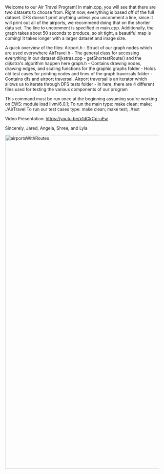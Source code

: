 Welcome to our Air Travel Program!
In main.cpp, you will see that there are two datasets to choose from. Right now, everything is based off of the full dataset. 
DFS doesn't print anything unless you uncomment a line, since it will print out all of the airports, we recommend doing that on the shorter data set. The line to uncomment is specified in main.cpp. Additionally, the graph takes about 50 seconds to produce, so sit tight, a beautiful map is coming! It takes longer with a larger dataset and image size. 

A quick overview of the files:
Airport.h - Struct of our graph nodes which are used everywhere
AirTravel.h - The general class for accessing everything in our dataset
dijkstras.cpp - getShortestRoute() and the dijkstra's algorithm happen here
graph.h - Contains drawing nodes, drawing edges, and scaling functions for the graphic
graphs folder - Holds old test cases for printing nodes and lines of the graph
traversals folder - Contains dfs and airport traversal. Airport traversal is an iterator which allows us to iterate through DFS
tests folder - In here, there are 4 different files used for testing the various components of our program

This command must be run once at the beginning assuming you're working on EWS: module load llvm/6.0.1;
To run the main type:  make clean; make; ./AirTravel
To run our test cases type: make clean; make test; ./test

Video Presentation:
https://youtu.be/x1dCkCp-uEw

Sincerely, 
Jared, Angela, Shree, and Lyla

<img width="1092" alt="airportsWithRoutes" src="https://user-images.githubusercontent.com/77509822/184348182-3a68e337-06d0-4eb7-a5d6-fa4af8d7888c.png">
